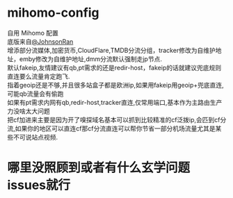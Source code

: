 # mihomo-config
自用 Mihomo 配置   
底版来自[@JohnsonRan](https://github.com/JohnsonRan)    
增添部分流媒体,加密货币,CloudFlare,TMDB分流分组，tracker修改为自维护地址，emby修改为自维护地址,dmm分流默认强制走jp节点.  
默认fakeip,友情建议有qb,pt需求的还是redir-host，fakeip的话就建议兜底规则直连要么流量肯定跑飞.   
指着geoip还是不够,并且很多站盒子都是欧洲ip,如果用fakeip用geoip+兜底直连,可能qb流量会有偷跑  
如果有pt需求内网有qb,redir-host,tracker直连,仅常用端口,基本作为主路由生产力没啥太大问题   
把cf加进来主要是因为开了嗅探域名基本可以抓到比较精准的cf泛拨ip,会匹到cf分流,如果你的地区可以直连cf那cf分流直连可以帮你节省一部分机场流量尤其是某些不可说站点视频.
# 哪里没照顾到或者有什么玄学问题issues就行
